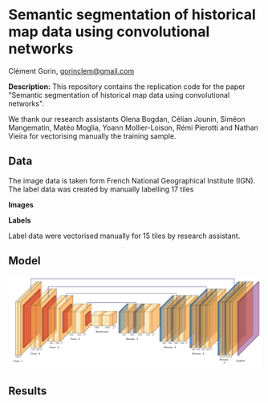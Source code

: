 # Semantic segmentation of historical map data using convolutional networks

Clément Gorin, gorinclem@gmail.com

**Description:** This repository contains the replication code for the paper "Semantic segmentation of historical map data using convolutional networks".

We thank our research assistants Olena Bogdan, Célian Jounin, Siméon Mangematin, Matéo Moglia, Yoann Mollier-Loison, Rémi Pierotti and Nathan Vieira for vectorising manually the training sample. 

## Data

The image data is taken form French National Geographical Institute (IGN). The label data was created by manually labelling 17 tiles 

<!--
<img src='figures/fig_legend.jpg' width='500' height='500'>
<img src='figures/fig_style.jpg' width='500' height='500'>
-->

**Images**

**Labels**

Label data were vectorised manually for 15 tiles by research assistant.

## Model


<img src='figures/fig_unet.pdf'>

## Results